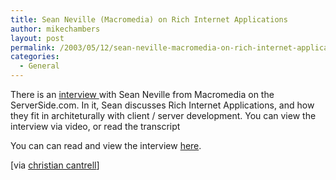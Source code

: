 ```yaml
---
title: Sean Neville (Macromedia) on Rich Internet Applications
author: mikechambers
layout: post
permalink: /2003/05/12/sean-neville-macromedia-on-rich-internet-applications/
categories:
  - General
---
```



There is an [interview ][1] with Sean Neville from Macromedia on the ServerSide.com. In it, Sean discusses Rich Internet Applications, and how they fit in architeturally with client / server development. You can view the interview via video, or read the transcript

You can can read and view the interview [here][1].

[via [christian cantrell][2]]

 [1]: http://www.theserverside.com/events/videos/SeanNeville/dsl/interview.html
 [2]: http://www.markme.com/cantrell/archives/002437.cfm